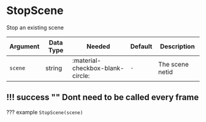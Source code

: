 # StopScene
Stop an existing scene

| Argument              | Data Type | Needed                                   | Default | Description                                                                       |
|-----------------------|-----------|------------------------------------------|---------|-----------------------------------------------------------------------------------|
| `scene`               | string    | :material-checkbox-blank-circle:         | `-`     | The scene netid                                                                   |

!!! success ""
    Dont need to be called every frame
---
??? example
    ```
    StopScene(scene)
    ```